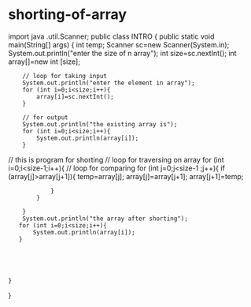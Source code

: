 # shorting-of-array
import java .util.Scanner;
public class INTRO {
    public static void main(String[] args) {
        int temp;
        Scanner sc=new Scanner(System.in);
        System.out.println("enter the size of n array");
        int size=sc.nextInt();
        int array[]=new int [size];

        // loop for taking input
        System.out.println("enter the element in array");
        for (int i=0;i<size;i++){
            array[i]=sc.nextInt();
        }

        // for output
        System.out.println("the existing array is");
        for (int i=0;i<size;i++){
            System.out.println(array[i]);
        }
// this is program for shorting
        // loop for traversing on array
        for (int i=0;i<size-1;i++){
            // loop for comparing
            for (int j=0;j<size-1 ;j++){
                if (array[j]>array[j+1]){
                    temp=array[j];
                    array[j]=array[j+1];
                    array[j+1]=temp;

                }
            }

        }
        System.out.println("the array after shorting");
       for (int i=0;i<size;i++){
           System.out.println(array[i]);
       }

        



    }
}
